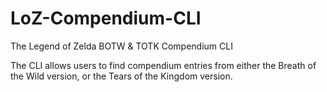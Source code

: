 # LoZ-Compendium-CLI
The Legend of Zelda BOTW &amp; TOTK Compendium CLI

The CLI allows users to find compendium entries from either the Breath of the Wild version, or the Tears of the Kingdom version.
